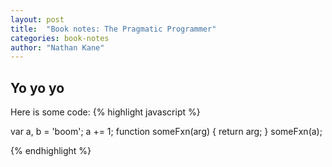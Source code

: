```yaml
---
layout: post
title:  "Book notes: The Pragmatic Programmer"
categories: book-notes
author: "Nathan Kane"
---
```


Yo yo yo
--------

Here is some code:
{% highlight javascript %}

var a,
  b = 'boom';
a += 1;
function someFxn(arg) {
  return arg;
}
someFxn(a);

{% endhighlight %}
